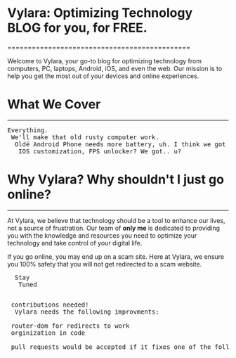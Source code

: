 # Vylara: Optimizing Technology BLOG for you, for FREE.
=============================================

Welcome to Vylara, your go-to blog for optimizing technology from computers, PC, laptops, Android, iOS, and even the web. Our mission is to help you get the most out of your devices and online experiences.

# What We Cover
--------------
<pre>
Everything. 
 We'll make that old rusty computer work. 
  Oldé Android Phone needs more battery, uh. I think we got u.
   IOS customization, FPS unlocker? We got.. u?
</pre>

# Why Vylara? Why shouldn't I just go online? 
--------------

At Vylara, we believe that technology should be a tool to enhance our lives, not a source of frustration. Our team of **only me** is dedicated to providing you with the knowledge and resources you need to optimize your technology and take control of your digital life.

If you go online, you may end up on a scam site. Here at Vylara, we ensure you 100% safety that you will not get redirected to a scam website. 

<pre>
  Stay 
   Tuned
</pre>


<pre> 
 contributions needed!
  Vylara needs the following improvments:
 
 router-dom for redirects to work 
 orginization in code

 pull requests would be accepted if it fixes one of the following improvments!
</pre>
